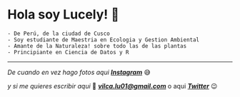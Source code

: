 
# Hola soy Lucely! :hamster:

    - De Perú, de la ciudad de Cusco 
    - Soy estudiante de Maestria en Ecologia y Gestion Ambiental 
    - Amante de la Naturaleza! sobre todo las de las plantas
    - Principiante en Ciencia de Datos y R 
___

  *De cuando en vez hago fotos aqui*  ***[Instagram](https://www.instagram.com/lucel.2488/?hl=es-la)*** :sweat_smile:
  
  *y si me quieres escribir aqui* :email:  ***vilca.lu01@gmail.com*** 
   o aqui ***[Twitter](https://twitter.com/Lucel_2488)*** :wink:
